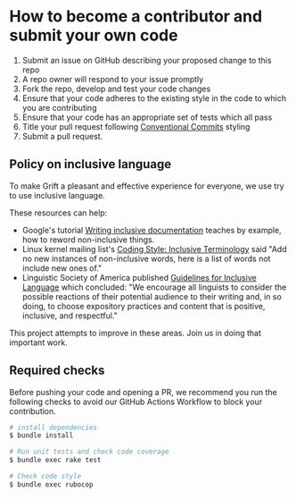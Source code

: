 # How to become a contributor and submit your own code

1. Submit an issue on GitHub describing your proposed change to this repo
1. A repo owner will respond to your issue promptly
1. Fork the repo, develop and test your code changes
1. Ensure that your code adheres to the existing style in the code to which you are contributing
1. Ensure that your code has an appropriate set of tests which all pass
1. Title your pull request following [Conventional Commits](https://www.conventionalcommits.org/) styling
1. Submit a pull request.

## Policy on inclusive language

To make Grift a pleasant and effective experience for everyone, we use try to use inclusive language.

These resources can help:

- Google's tutorial [Writing inclusive documentation](https://developers.google.com/style/inclusive-documentation) teaches by example, how to reword non-inclusive things.
- Linux kernel mailing list's [Coding Style: Inclusive Terminology](https://lkml.org/lkml/2020/7/4/229) said "Add no new instances of non-inclusive words, here is a list of words not include new ones of."
- Linguistic Society of America published [Guidelines for Inclusive Language](https://www.linguisticsociety.org/resource/guidelines-inclusive-language) which concluded: "We encourage all linguists to consider the possible reactions of their potential audience to their writing and, in so doing, to choose expository practices and content that is positive, inclusive, and respectful."

This project attempts to improve in these areas. Join us in doing that important work.

## Required checks

Before pushing your code and opening a PR, we recommend you run the following checks to avoid
our GitHub Actions Workflow to block your contribution.

```bash
# install dependencies
$ bundle install

# Run unit tests and check code coverage
$ bundle exec rake test

# Check code style
$ bundle exec rubocop
```
